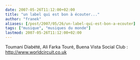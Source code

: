 ```yaml
---
date: 2007-05-26T11:12:00+02:00
title: "un label qui est bon à écouter..."
author: "franek"
aliases: [/post/2007/05/26/un-label-qui-est-bon-a-ecouter]
tags: ["musique", "musiques du monde"]
lastmod: 2007-05-26T11:12:00+02:00
---
```

Toumani Diabété, Ali Farka Touré, Buena Vista Social Club : <http://www.worldcircuit.co.uk>
